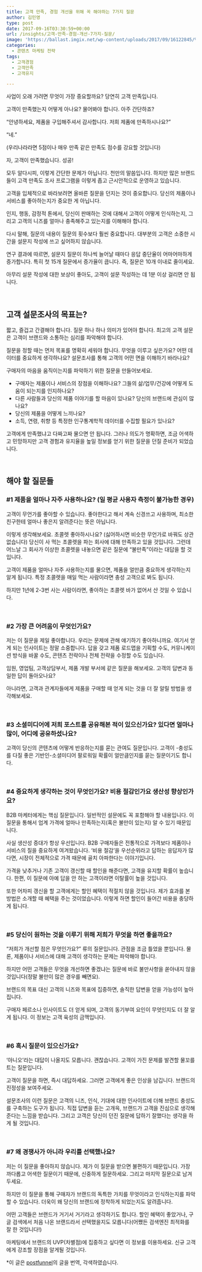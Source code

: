 ```yaml
---
title: 고객 만족, 경험 개선을 위해 꼭 해야하는 7가지 질문
author: 김민영
type: post
date: 2017-09-16T03:30:59+00:00
url: /insights/고객-만족-경험-개선-7가지-질문/
image: 'https://ballast.imgix.net/wp-content/uploads/2017/09/16122845/%EA%B3%A0%EA%B0%9D-%EA%B2%BD%ED%97%98-%EC%A7%88%EB%AC%B8-2.jpg?auto=compress,format'
categories:
  - 콘텐츠 마케팅 전략
tags:
  - 고객경험
  - 고객만족
  - 고객유지

---
```

사업이 오래 가려면 무엇이 가장 중요할까요? 당연히 고객 만족입니다.

고객이 만족했는지 어떻게 아나요? 물어봐야 합니다. 아주 간단하죠?

“안녕하세요, 제품을 구입해주셔서 감사합니다. 저희 제품에 만족하시나요?”

“네.”

(우리나라라면 5점이나 매우 만족 같은 만족도 점수를 강요할 것입니다)

자, 고객이 만족했습니다. 성공!

모두 알다시피, 이렇게 간단한 문제가 아닙니다. 천만의 말씀입니다. 하지만 많은 브랜드들이 고객 만족도 조사 프로그램을 이렇게 좁고 근시안적으로 운영하고 있습니다.

고객을 입체적으로 바라보려면 올바른 질문을 던지는 것이 중요합니다. 당신의 제품이나 서비스를 좋아하는지가 중요한 게 아닙니다.

인지, 행동, 감정적 톤에서, 당신이 판매하는 것에 대해서 고객이 어떻게 인식하는지, 그리고 고객의 니즈를 얼마나 충족해주고 있는지를 이해해야 합니다.

다시 말해, 질문의 내용이 질문의 횟수보다 훨씬 중요합니다. 대부분의 고객은 소중한 시간을 설문지 작성에 쓰고 싶어하지 않습니다.

연구 결과에 따르면, 설문지 질문이 하나씩 늘어날 때마다 응답 중단율이 어마어마하게 증가합니다. 특히 첫 15개 질문에서 증가율이 큽니다. 즉, 질문은 10개 이내로 줄이세요.

아무리 설문 작성에 대한 보상이 좋아도, 고객이 설문 작성하는 데 1분 이상 걸리면 안 됩니다.

&nbsp;

## 고객 설문조사의 목표는?

짧고, 즐겁고 간결해야 합니다. 질문 하나 하나 의미가 있어야 합니다. 최고의 고객 설문은 고객이 브랜드와 소통하는 심리를 파악해야 합니다.

질문을 정할 때는 먼저 목표를 명확히 세워야 합니다. 무엇을 이루고 싶은가요? 어떤 데이터를 중요하게 생각하나요? 설문조사를 통해 고객의 어떤 면을 이해하기 바라나요?

구매자의 마음을 움직이는지를 파악하기 위한 질문을 만들어보세요.

  * 구매자는 제품이나 서비스의 장점을 이해하나요? 그들의 삶/업무/건강에 어떻게 도움이 되는지를 인지하나요?
  * 다른 사람들과 당신의 제품 이야기를 할 마음이 있나요? 당신의 브랜드에 관심이 많나요?
  * 당신의 제품을 어떻게 느끼나요?
  * 소득, 연령, 취향 등 특정한 인구통계학적 데이터를 수집할 필요가 있나요?

고객에게 만족했냐고 다짜고짜 물으면 안 됩니다. 그러나 의도가 명확하면, 조금 어색하고 민망하지만 고객 경험과 유지율을 높일 정보를 얻기 위한 질문을 던질 준비가 되었습니다.

&nbsp;

## 해야 할 질문들

### #1 제품을 얼마나 자주 사용하나요? (일 평균 사용자 측정이 불가능한 경우)

고객이 무언가를 좋아할 수 있습니다. 좋아한다고 해서 계속 신경쓰고 사용하며, 최소한 친구한테 얼마나 좋은지 알려준다는 뜻은 아닙니다.

이렇게 생각해보세요. 초콜렛 좋아하시나요? (싫어하시면 비슷한 무언가로 바꿔도 상관 없습니다) 당신이 사 먹는 초콜렛을 파는 회사에 대해 만족하고 있을 것입니다. 그런데 어느날 그 회사가 이상한 초콜렛을 내놓으면 같은 질문에 “불만족”이라는 대답을 할 것입니다.

고객이 제품을 얼마나 자주 사용하는지를 물으면, 제품을 얼만큼 중요하게 생각하는지 알게 됩니다. 특정 초콜렛을 매일 먹는 사람이라면 충성 고객으로 봐도 됩니다.

하지만 1년에 2-3번 사는 사람이라면, 좋아하는 초콜렛 바가 없어서 산 것일 수 있습니다.

&nbsp;

### #2 가장 큰 어려움이 무엇인가요?

저는 이 질문을 제일 좋아합니다. 우리는 문제에 관해 얘기하기 좋아하니까요. 여기서 얻게 되는 인사이트는 정말 소중합니다. 답을 갖고 제품 로드맵을 기획할 수도, 커뮤니케이션 방식을 바꿀 수도, 콘텐츠 전략이나 전체 전략을 수정할 수도 있습니다.

임원, 영업팀, 고객상담부서, 제품 개발 부서에 같은 질문을 해보세요. 고객의 답변과 동일한 답이 돌아오나요?

아니라면, 고객과 관계자들에게 제품을 구매할 때 얻게 되는 것을 더 잘 알릴 방법을 생각해보세요.

&nbsp;

### #3 소셜미디어에 저희 포스트를 공유해본 적이 있으신가요? 있다면 얼마나 많이, 어디에 공유하셨나요?

고객이 당신의 콘텐츠에 어떻게 반응하는지를 묻는 관여도 질문입니다. 고객이 -충성도를 다질 좋은 기반인-소셜미디어 팔로워일 확률이 얼만큼인지를 묻는 질문이기도 합니다.

&nbsp;

### #4 중요하게 생각하는 것이 무엇인가요? 비용 절감인가요 생산성 향상인가요?

B2B 마케터에게는 핵심 질문입니다. 일반적인 설문에도 꼭 포함해야 할 내용입니다. 이 질문을 통해서 업계 가격에 얼마나 만족하는지(혹은 불만이 있는지) 알 수 있기 때문입니다.

사실 생산성 증대가 항상 우선입니다. B2B 구매자들은 전통적으로 가격보다 제품이나 서비스의 질을 중요하게 여겨왔습니다. ‘비용 절감’을 우선순위라고 답하는 응답자가 많다면, 시장이 전체적으로 가격 때문에 골치 아파한다는 이야기입니다.

가격을 낮추거나 기존 고객이 갱신할 때 할인을 해준다면, 고객을 유지할 확률이 높습니다. 한편, 이 질문에 아예 답을 안 하는 고객이라면 이탈률이 높을 것입니다.

또한 어차피 갱신을 할 고객에게는 할인 혜택이 적절치 않을 것입니다. 제가 효과를 본 방법은 소개할 때 혜택을 주는 것이었습니다. 이렇게 하면 할인이 들어간 비용을 충당하게 됩니다.

&nbsp;

### #5 당신이 원하는 것을 이루기 위해 저희가 무엇을 하면 좋을까요?

“저희가 개선할 점은 무엇인가요?” 류의 질문입니다. 관점을 조금 틀었을 뿐입니다. 물론, 제품이나 서비스에 대해 고객이 생각하는 문제는 파악해야 합니다.

하지만 어떤 고객들은 무엇을 개선하면 좋겠냐는 질문에 바로 불만사항을 쏟아내지 않을 것입니다(정말 불만이 많은 경우를 빼면요).

브랜드의 목표 대신 고객의 니즈와 목표에 집중하면, 솔직한 답변을 얻을 가능성이 높아집니다.

구매자 페르소나 인사이트도 더 얻게 되며, 고객의 동기부여 요인이 무엇인지도 더 잘 알게 됩니다. 이 정보는 고객 육성의 금맥입니다.

&nbsp;

### #6 혹시 질문이 있으신가요?

‘아니오’라는 대답이 나올지도 모릅니다. 괜찮습니다. 고객이 가진 문제를 발견할 물꼬를 트는 질문입니다.

고객이 질문을 하면, 즉시 대답하세요. 그러면 고객에게 좋은 인상을 남깁니다. 브랜드의 진정성을 보여주세요.

설문조사의 이런 질문은 고객의 니즈, 인식, 기대에 대한 인사이트에 더해 브랜드 충성도를 구축하는 도구가 됩니다. 직접 답변을 듣는 고개윽, 브랜드가 고객을 진심으로 생각해준다는 느낌을 받습니다. 그리고 고객은 당신이 던진 질문에 답하기 잘했다는 생각을 하게 될 것입니다.

&nbsp;

### #7 왜 경쟁사가 아니라 우리를 선택했나요?

저는 이 질문을 좋아하지 않습니다. 제가 이 질문을 받으면 불편하기 때문입니다. 가장 까다롭고 어색한 질문이기 때문에, 신중하게 질문하세요. 그리고 마지막 질문으로 남겨두세요.

하지만 이 질문을 통해 구매자가 브랜드의 독특한 가치를 무엇이라고 인식하는지를 파악할 수 있습니다. 더욱이 왜 당신의 브랜드에 정착하게 되었는지도 알려줍니다.

어떤 고객들은 브랜드가 거기서 거기라고 생각하기도 합니다. 할인 혜택이 좋았거나, 구글 검색에서 처음 나온 브랜드라서 선택했을지도 모릅니다(어쨌든 검색엔진 최적화를 잘 한 것입니다!)

마케팅에서 브랜드의 UVP(차별점)에 집중하고 싶다면 이 정보를 이용하세요. 신규 고객에게 강조할 장점을 알게될 것입니다.

*이 글은 [postfunnel][1]의 글을 번역, 각색하였습니다.

 [1]: https://postfunnel.com
